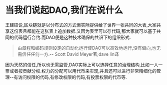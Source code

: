 # 当我们说起DAO,我们在说什么
王建硕说,区块链就是以分布式的方式但实际提供给了世界一张共同的大表,大家共享这份表且都能在这张表上追加数据.又因为表里可以存代码,那大家就可以基于共同的代码运行合约.而DAO便是这种技术确保的共识下的组织形式.
>由章程和编码规则设定的自动化运行使DAO可以高效地运行,没有偏向,也无需信任任何一方.-- Scott David Meyer著;dave lin译

因为天然的信任,所以也无需监管,DAO实际上可以选择任意的治理结构,比如一人一票或者按贡献分权.权力的分配可以用代币来实现,并且还可以进行非常精细化的管理--有访问权限的代码,有修改权限的代码,有投票权限的代币等.